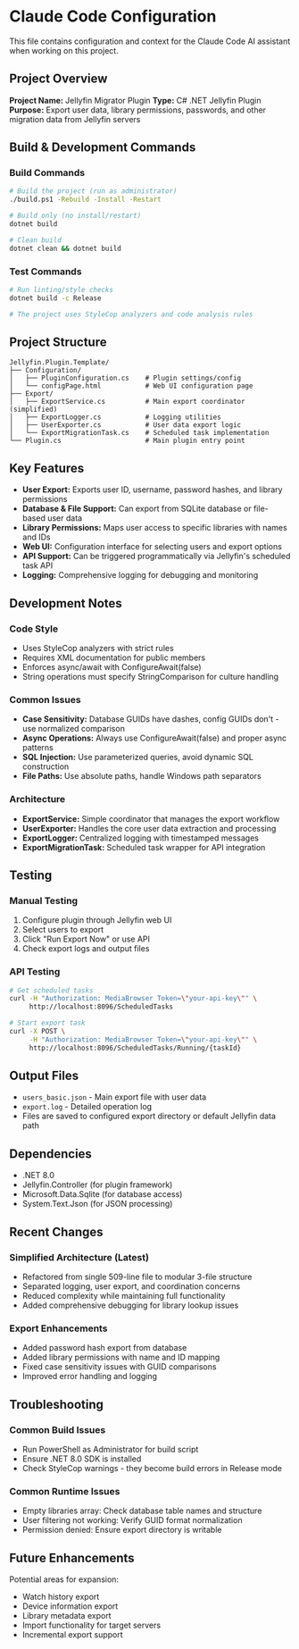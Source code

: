 # Claude Code Configuration

This file contains configuration and context for the Claude Code AI assistant when working on this project.

## Project Overview

**Project Name:** Jellyfin Migrator Plugin
**Type:** C# .NET Jellyfin Plugin
**Purpose:** Export user data, library permissions, passwords, and other migration data from Jellyfin servers

## Build & Development Commands

### Build Commands
```bash
# Build the project (run as administrator)
./build.ps1 -Rebuild -Install -Restart

# Build only (no install/restart)
dotnet build

# Clean build
dotnet clean && dotnet build
```

### Test Commands
```bash
# Run linting/style checks
dotnet build -c Release

# The project uses StyleCop analyzers and code analysis rules
```

## Project Structure

```
Jellyfin.Plugin.Template/
├── Configuration/
│   ├── PluginConfiguration.cs    # Plugin settings/config
│   └── configPage.html           # Web UI configuration page
├── Export/
│   ├── ExportService.cs          # Main export coordinator (simplified)
│   ├── ExportLogger.cs           # Logging utilities
│   ├── UserExporter.cs           # User data export logic
│   └── ExportMigrationTask.cs    # Scheduled task implementation
└── Plugin.cs                     # Main plugin entry point
```

## Key Features

- **User Export:** Exports user ID, username, password hashes, and library permissions
- **Database & File Support:** Can export from SQLite database or file-based user data
- **Library Permissions:** Maps user access to specific libraries with names and IDs
- **Web UI:** Configuration interface for selecting users and export options
- **API Support:** Can be triggered programmatically via Jellyfin's scheduled task API
- **Logging:** Comprehensive logging for debugging and monitoring

## Development Notes

### Code Style
- Uses StyleCop analyzers with strict rules
- Requires XML documentation for public members
- Enforces async/await with ConfigureAwait(false)
- String operations must specify StringComparison for culture handling

### Common Issues
- **Case Sensitivity:** Database GUIDs have dashes, config GUIDs don't - use normalized comparison
- **Async Operations:** Always use ConfigureAwait(false) and proper async patterns
- **SQL Injection:** Use parameterized queries, avoid dynamic SQL construction
- **File Paths:** Use absolute paths, handle Windows path separators

### Architecture
- **ExportService:** Simple coordinator that manages the export workflow
- **UserExporter:** Handles the core user data extraction and processing
- **ExportLogger:** Centralized logging with timestamped messages
- **ExportMigrationTask:** Scheduled task wrapper for API integration

## Testing

### Manual Testing
1. Configure plugin through Jellyfin web UI
2. Select users to export
3. Click "Run Export Now" or use API
4. Check export logs and output files

### API Testing
```bash
# Get scheduled tasks
curl -H "Authorization: MediaBrowser Token=\"your-api-key\"" \
     http://localhost:8096/ScheduledTasks

# Start export task
curl -X POST \
     -H "Authorization: MediaBrowser Token=\"your-api-key\"" \
     http://localhost:8096/ScheduledTasks/Running/{taskId}
```

## Output Files

- `users_basic.json` - Main export file with user data
- `export.log` - Detailed operation log
- Files are saved to configured export directory or default Jellyfin data path

## Dependencies

- .NET 8.0
- Jellyfin.Controller (for plugin framework)
- Microsoft.Data.Sqlite (for database access)
- System.Text.Json (for JSON processing)

## Recent Changes

### Simplified Architecture (Latest)
- Refactored from single 509-line file to modular 3-file structure
- Separated logging, user export, and coordination concerns
- Reduced complexity while maintaining full functionality
- Added comprehensive debugging for library lookup issues

### Export Enhancements
- Added password hash export from database
- Added library permissions with name and ID mapping
- Fixed case sensitivity issues with GUID comparisons
- Improved error handling and logging

## Troubleshooting

### Common Build Issues
- Run PowerShell as Administrator for build script
- Ensure .NET 8.0 SDK is installed
- Check StyleCop warnings - they become build errors in Release mode

### Common Runtime Issues
- Empty libraries array: Check database table names and structure
- User filtering not working: Verify GUID format normalization
- Permission denied: Ensure export directory is writable

## Future Enhancements

Potential areas for expansion:
- Watch history export
- Device information export
- Library metadata export
- Import functionality for target servers
- Incremental export support